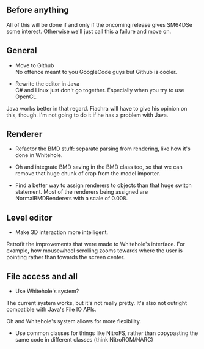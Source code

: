 ## Before anything ##

All of this will be done if and only if the oncoming release gives SM64DSe some interest. Otherwise we'll just call this a failure and move on.

## General ##

  * Move to Github <br>
No offence meant to you GoogleCode guys but Github is cooler.</li></ul>

<ul><li>Rewrite the editor in Java<br>
C# and Linux just don't go together. Especially when you try to use OpenGL.</li></ul>

Java works better in that regard. Fiachra will have to give his opinion on this, though. I'm not going to do it if he has a problem with Java.

## Renderer ##

  * Refactor the BMD stuff: separate parsing from rendering, like how it's done in Whitehole.

  * Oh and integrate BMD saving in the BMD class too, so that we can remove that huge chunk of crap from the model importer.

  * Find a better way to assign renderers to objects than that huge switch statement. Most of the renderers being assigned are NormalBMDRenderers with a scale of 0.008.

## Level editor ##

  * Make 3D interaction more intelligent.

Retrofit the improvements that were made to Whitehole's interface. For example, how mousewheel scrolling zooms towards where the user is pointing rather than towards the screen center.

## File access and all ##

  * Use Whitehole's system?

The current system works, but it's not really pretty. It's also not outright compatible with Java's File IO APIs.

Oh and Whitehole's system allows for more flexibility.

  * Use common classes for things like NitroFS, rather than copypasting the same code in different classes (think NitroROM/NARC)